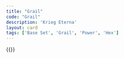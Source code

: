 ```yaml
---
title: "Grail"
code: "Grail"
description: 'Krieg Eterna'
layout: card
tags: ['Base Set', 'Grail', 'Power', 'Hex']
---
```

{{<card-detail-page title="Grail" artwork="The Faithful Knight by Thomas Jones Barker (1881)" />}}